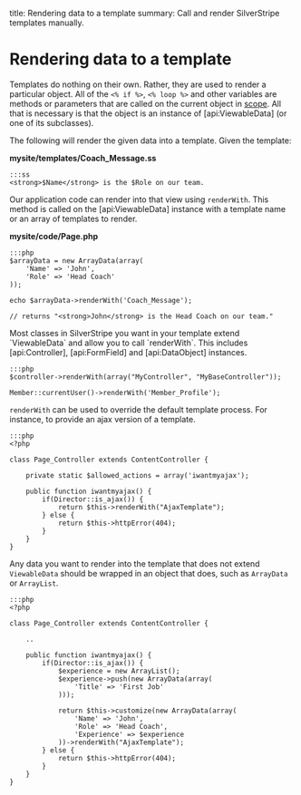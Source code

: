 title: Rendering data to a template
summary: Call and render SilverStripe templates manually.

# Rendering data to a template

Templates do nothing on their own. Rather, they are used to render a particular object.  All of the `<% if %>`, 
`<% loop %>` and other variables are methods or parameters that are called on the current object in 
[scope](syntax#scope).  All that is necessary is that the object is an instance of [api:ViewableData] (or one of its 
subclasses).

The following will render the given data into a template. Given the template:

**mysite/templates/Coach_Message.ss**
	
	:::ss
	<strong>$Name</strong> is the $Role on our team.

Our application code can render into that view using `renderWith`. This method is called on the [api:ViewableData] 
instance with a template name or an array of templates to render. 

**mysite/code/Page.php**

	:::php
	$arrayData = new ArrayData(array(
		'Name' => 'John',
		'Role' => 'Head Coach'
	));

	echo $arrayData->renderWith('Coach_Message');

	// returns "<strong>John</strong> is the Head Coach on our team."

<div class="info" markdown="1">
Most classes in SilverStripe you want in your template extend `ViewableData` and allow you to call `renderWith`. This 
includes [api:Controller], [api:FormField] and [api:DataObject] instances.
</div>

	:::php
	$controller->renderWith(array("MyController", "MyBaseController"));

	Member::currentUser()->renderWith('Member_Profile');

`renderWith` can be used to override the default template process. For instance, to provide an ajax version of a 
template.

	:::php
	<?php

	class Page_Controller extends ContentController {

		private static $allowed_actions = array('iwantmyajax');

		public function iwantmyajax() {
			if(Director::is_ajax()) {
				return $this->renderWith("AjaxTemplate");
			} else {
				return $this->httpError(404);
			}
		}
	}

Any data you want to render into the template that does not extend `ViewableData` should be wrapped in an object that
does, such as `ArrayData` or `ArrayList`.

	:::php
	<?php

	class Page_Controller extends ContentController {

		..

		public function iwantmyajax() {
			if(Director::is_ajax()) {
				$experience = new ArrayList();
				$experience->push(new ArrayData(array(
					'Title' => 'First Job'
				)));

				return $this->customize(new ArrayData(array(
					'Name' => 'John',
					'Role' => 'Head Coach',
					'Experience' => $experience
				))->renderWith("AjaxTemplate");
			} else {
				return $this->httpError(404);
			}
		}
	}
	
